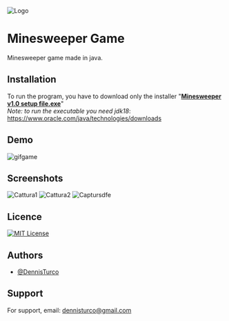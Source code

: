 
![Logo](https://user-images.githubusercontent.com/57963761/194574827-ae4a8f41-62fb-4e28-bd7a-8afef886c9ac.png)

# Minesweeper Game

Minesweeper game made in java.


## Installation
To run the program, you have to download only the installer "**<ins>Minesweeper v1.0 setup file.exe</ins>**"<br>
*Note: to run the executable you need jdk18*: https://www.oracle.com/java/technologies/downloads 

## Demo

![gifgame](https://user-images.githubusercontent.com/57963761/194577195-c6990e56-5df9-4ab1-a850-1a01536a124b.gif)


## Screenshots

![Cattura1](https://user-images.githubusercontent.com/57963761/188160048-fa6c9300-ed7d-4fa8-b929-88204d786ff2.PNG)
![Cattura2](https://user-images.githubusercontent.com/57963761/188160057-1755c0a3-85b0-4dc9-bfb2-47560382b4fa.PNG)
![Captursdfe](https://user-images.githubusercontent.com/57963761/194575683-23880fd6-7eac-4ea0-a17a-ed12168b56cd.PNG)


## Licence

[![MIT License](https://img.shields.io/badge/License-MIT-green.svg)](https://choosealicense.com/licenses/mit/)

## Authors

- [@DennisTurco](https://www.github.com/DennisTurco)


## Support

For support, email: dennisturco@gmail.com
